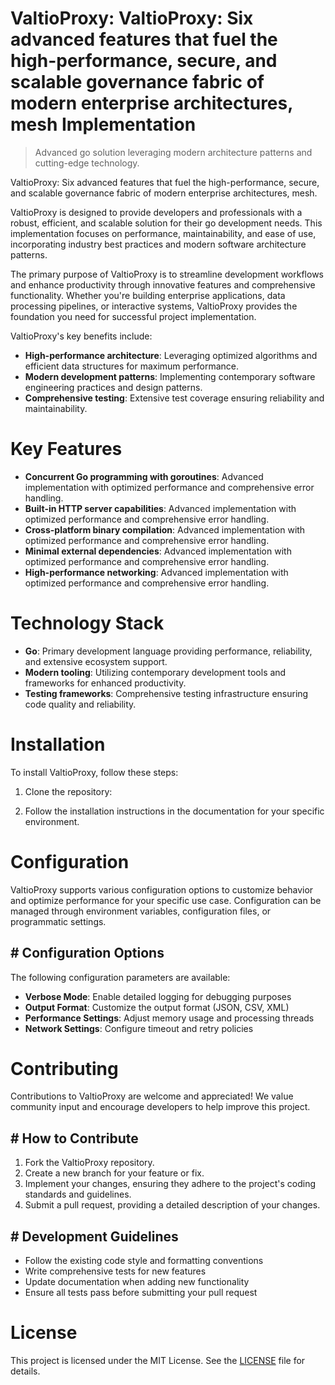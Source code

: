 <!-- fallback_ValtioProxy_20251026203326_94551 -->

# ValtioProxy: ValtioProxy: Six advanced features that fuel the high-performance, secure, and scalable governance fabric of modern enterprise architectures, mesh Implementation
> Advanced go solution leveraging modern architecture patterns and cutting-edge technology.

ValtioProxy: Six advanced features that fuel the high-performance, secure, and scalable governance fabric of modern enterprise architectures, mesh.

ValtioProxy is designed to provide developers and professionals with a robust, efficient, and scalable solution for their go development needs. This implementation focuses on performance, maintainability, and ease of use, incorporating industry best practices and modern software architecture patterns.

The primary purpose of ValtioProxy is to streamline development workflows and enhance productivity through innovative features and comprehensive functionality. Whether you're building enterprise applications, data processing pipelines, or interactive systems, ValtioProxy provides the foundation you need for successful project implementation.

ValtioProxy's key benefits include:

* **High-performance architecture**: Leveraging optimized algorithms and efficient data structures for maximum performance.
* **Modern development patterns**: Implementing contemporary software engineering practices and design patterns.
* **Comprehensive testing**: Extensive test coverage ensuring reliability and maintainability.

# Key Features

* **Concurrent Go programming with goroutines**: Advanced implementation with optimized performance and comprehensive error handling.
* **Built-in HTTP server capabilities**: Advanced implementation with optimized performance and comprehensive error handling.
* **Cross-platform binary compilation**: Advanced implementation with optimized performance and comprehensive error handling.
* **Minimal external dependencies**: Advanced implementation with optimized performance and comprehensive error handling.
* **High-performance networking**: Advanced implementation with optimized performance and comprehensive error handling.

# Technology Stack

* **Go**: Primary development language providing performance, reliability, and extensive ecosystem support.
* **Modern tooling**: Utilizing contemporary development tools and frameworks for enhanced productivity.
* **Testing frameworks**: Comprehensive testing infrastructure ensuring code quality and reliability.

# Installation

To install ValtioProxy, follow these steps:

1. Clone the repository:


2. Follow the installation instructions in the documentation for your specific environment.

# Configuration

ValtioProxy supports various configuration options to customize behavior and optimize performance for your specific use case. Configuration can be managed through environment variables, configuration files, or programmatic settings.

## # Configuration Options

The following configuration parameters are available:

* **Verbose Mode**: Enable detailed logging for debugging purposes
* **Output Format**: Customize the output format (JSON, CSV, XML)
* **Performance Settings**: Adjust memory usage and processing threads
* **Network Settings**: Configure timeout and retry policies

# Contributing

Contributions to ValtioProxy are welcome and appreciated! We value community input and encourage developers to help improve this project.

## # How to Contribute

1. Fork the ValtioProxy repository.
2. Create a new branch for your feature or fix.
3. Implement your changes, ensuring they adhere to the project's coding standards and guidelines.
4. Submit a pull request, providing a detailed description of your changes.

## # Development Guidelines

* Follow the existing code style and formatting conventions
* Write comprehensive tests for new features
* Update documentation when adding new functionality
* Ensure all tests pass before submitting your pull request

# License

This project is licensed under the MIT License. See the [LICENSE](https://github.com/demaagro/ValtioProxy/blob/main/LICENSE) file for details.
